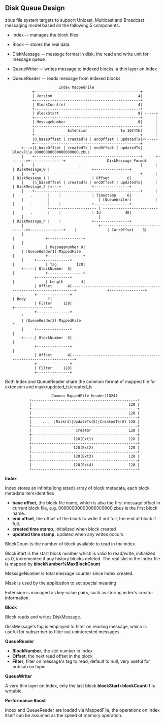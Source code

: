 ## Disk Queue Design
zbus file system targets to support Unicast, Multicast and Broadcast messaging model based on the following 5 components.

* Index -- manages the block files
* Block -- stores the real data
* DiskMessage -- message format in disk, the read and write unit for message queue
* QueueWriter -- writes message to indexed blocks, a thin layer on Index
* QueueReader -- reads message from indexed blocks



						   Index MappedFile
			   +------------------------------------------------+
			   | Version                                       4|
			   +------------------------------------------------+
			   | BlockCount(n)                                 4|
			   +------------------------------------------------+
			   | BlockStart                                    8| -----+
			   +------------------------------------------------+      |
			   | MessageNumber                                 8|      |
			   +------------------------------------------------+      |
			   |               Extension               to 1024th|      |
			   +------------------------------------------------+      |
		       |0_baseOffset | createdTs | endOffset | updatedTs|<-----+
		       +------------------------------------------------+
		  +--->|1_baseOffset | createdTs | endOffset | updatedTs|        BlockFile 00000000000000000000.zbus
		  |    +------------------------------------------------+      +------->+---------------+                   DiskMessage Format  
		  |    |                    ...                         |      |        | DiskMessage_0 |                   +----------------+ 
		  |    +------------------------------------------------+      |        | DiskMessage_1 |                   | Offset        8| 
		  |    |n_baseOffset | createdTs | endOffset | updatedTs|      |        | DiskMessage_2 |<---+              +----------------+ 
		  |    +------------------------------------------------+      |        |       .       |    |              | Timestamp     8| 
		  |           |                      | [QueueWriter]           |        |       .       |    |              +----------------+ 
		  |           +--------------------- | ------------------------+        |       .       |    |              | Id           40| 
		  |                                  |                                  | DiskMessage_n |    |              +----------------+ 
		  |                                  +--------------------------------->+---------------+    |              | CorrOffset    8| 
		  |                                                                                          |              +----------------+ 
		  |                                                                                          |              | MessageNumber 8| 
		  | [QueueReader1] MappedFile                                                                |              +----------------+ 
		  |     +---------------+                                                                    |              | Tag         128| 
		  +-----| BlockNumber  8|                                                                    |              +----------------+ 
		        +---------------+                                                                    |              | Length        4| 
		        | Offset       4|--------------------------------------------------------------------+              +----------------+ 
		        +---------------+                                                                                   | Body          ?| 
		        | Filter     128|                                                                                   +----------------+ 
		        +---------------+ 
		  ^ 
	      | [QueueReader2] MappedFile                                                                ^ 
	      |     +---------------+                                                                    | 
	      +-----| BlockNumber  8|                                                                    | 
	            +---------------+                                                                    | 
	            | Offset       4|--------------------------------------------------------------------+ 
	            +---------------+ 
	            | Filter     128| 
	            +---------------+  
            

Both Index and QueueReader share the common format of mapped file for extension and mask/updated_ts/created_ts


						 Common MappedFile Header(1024)
			   +------------------------------------------------+
			   |                                            128 |
			   +------------------------------------------------+
			   |                                            128 |
			   +------------------------------------------------+
			   |     ...  |Mask(4)|UpdateTs(8)|CreatedTs(8) 128 |
			   +------------------------------------------------+
			   |                    Creator                 128 | 
			   +------------------------------------------------+ 
			   |                   128(Ext1)                128 | 
			   +------------------------------------------------+ 
			   |                   128(Ext2)                128 | 
			   +------------------------------------------------+
			   |                   128(Ext3)                128 | 
			   +------------------------------------------------+  
			   |                   128(Ext4)                128 | 
			   +------------------------------------------------+     


**Index**

Index stores an infinite(long sized) array of block metadata, each block metadata item identifies 
* **base offset**, the block file name, which is also the first message'offset in current block file, e.g. 00000000000000000000.zbus is the first block name. 
* **end offset**, the offset of the block to write if not full, the end of block if full.
* **created time stamp**, initialized when block created
* **updated time stamp**, updated when any writes occurs.

BlockCount is the number of block available to read in the index.

BlockStart is the start block number which is valid to read/write, initialized as 0, incremented if any history blocks deleted.   The real slot in the index file is mapped by **blockNumber%MaxBlockCount**

MessageNumber is total message counter since Index created.

Mask is used by the application to set special meaning

Extension is managed as key-value pairs, such as storing index's creator information.

**Block**

Block reads and writes DiskMessage.

DiskMessage's tag is employed to filter on reading message, which is useful for subscriber to filter out uninterested messages.

**QueueReader**

* **BlockNumber**, the slot number in Index
* **Offset**, the next read offset in the block
* **Filter**, filter on message's tag to read, default to null, very useful for pubsub on topic

**QueueWriter**

A very thin layer on Index, only the last block **blockStart+blockCount-1** is writable.

**Performance Boost**

Index and QueueReader are loaded via MappedFile, the operations on Index itself can be assumed as the speed of memory operation.